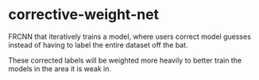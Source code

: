 # corrective-weight-net
FRCNN that iteratively trains a model, where users correct model guesses instead of having to label the entire dataset off the bat.

These corrected labels will be weighted more heavily to better train the models in the area it is weak in.
